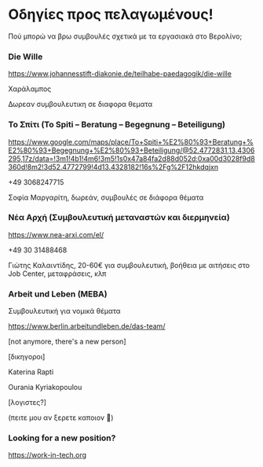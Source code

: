 # Οδηγίες προς πελαγωμένους!
 
Πού μπορώ να βρω συμβουλές σχετικά με τα εργασιακά στο Βερολίνο;

### Die Wille

https://www.johannesstift-diakonie.de/teilhabe-paedagogik/die-wille

Χαράλαμπος

Δωρεαν συμβουλευτικη σε διαφορα θεματα

### Το Σπίτι (To Spiti – Beratung – Begegnung – Beteiligung)

https://www.google.com/maps/place/To+Spiti+%E2%80%93+Beratung+%E2%80%93+Begegnung+%E2%80%93+Beteiligung/@52.4772831,13.4306295,17z/data=!3m1!4b1!4m6!3m5!1s0x47a84fa2d88d052d:0xa00d3028f9d8360d!8m2!3d52.4772799!4d13.4328182!16s%2Fg%2F12hkdqjxn

+49 3068247715

Σοφία Μαργαρίτη, δωρεάν, συμβουλές σε διάφορα θέματα

### Νέα Αρχή (Συμβουλευτική μεταναστών και διερμηνεία)

https://www.nea-arxi.com/el/

+49 30 31488468

Γιώτης Καλαιντίδης, 20-60€ για συμβουλευτική, βοήθεια με αιτήσεις στο Job Center, μεταφράσεις, κλπ

### Arbeit und Leben (MEBA) 

Συμβουλευτική για νομικά θέματα 

https://www.berlin.arbeitundleben.de/das-team/ 

[not anymore, there's a new person]

[δικηγοροι]

Katerina Rapti 

Ourania Kyriakopoulou

[λογιστες?]

(πειτε μου αν ξερετε καποιον 🙏)


### Looking for a new position?

https://work-in-tech.org
